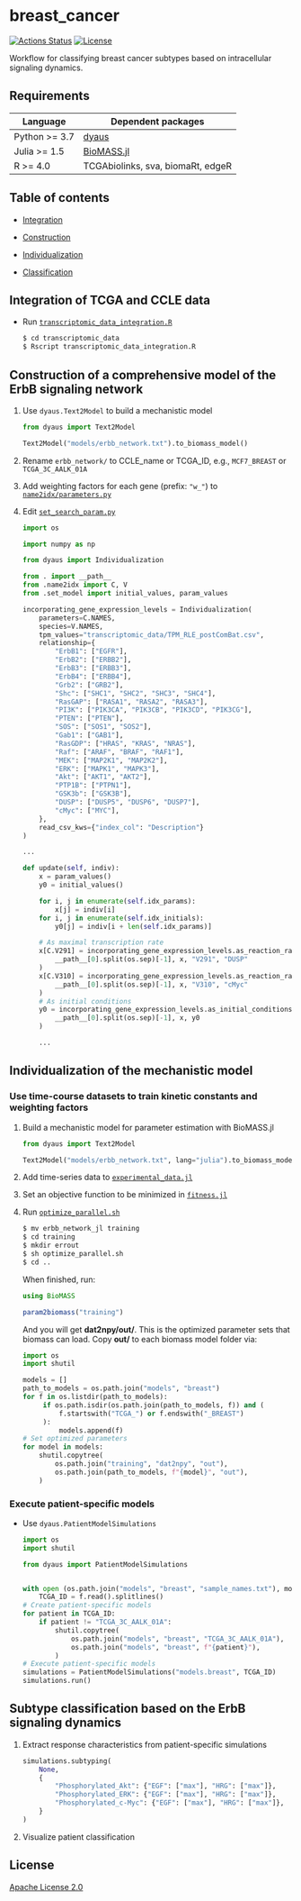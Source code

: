 # breast_cancer

[![Actions Status](https://github.com/dyaus-dev/breast_cancer/workflows/Tests/badge.svg)](https://github.com/dyaus-dev/breast_cancer/actions)
[![License](https://img.shields.io/badge/License-Apache%202.0-green.svg)](https://github.com/dyaus-dev/breast_cancer/blob/master/LICENSE)

Workflow for classifying breast cancer subtypes based on intracellular signaling dynamics.

## Requirements

| Language      | Dependent packages                                 |
| ------------- | -------------------------------------------------- |
| Python >= 3.7 | [dyaus](https://github.com/dyaus-dev/dyaus)        |
| Julia >= 1.5  | [BioMASS.jl](https://github.com/himoto/BioMASS.jl) |
| R >= 4.0      | TCGAbiolinks, sva, biomaRt, edgeR                  |

## Table of contents

- [Integration](#integration-of-tcga-and-ccle-data)

- [Construction](#construction-of-a-comprehensive-model-of-the-ErbB-signaling-network)

- [Individualization](#individualization-of-the-mechanistic-model)

- [Classification](#subtype-classification-based-on-the-ErbB-signaling-dynamics)

## Integration of TCGA and CCLE data

- Run [`transcriptomic_data_integration.R`](transcriptomic_data/transcriptomic_data_integration.R)

  ```bash
  $ cd transcriptomic_data
  $ Rscript transcriptomic_data_integration.R
  ```

## Construction of a comprehensive model of the ErbB signaling network

1. Use `dyaus.Text2Model` to build a mechanistic model

   ```python
   from dyaus import Text2Model

   Text2Model("models/erbb_network.txt").to_biomass_model()
   ```

1. Rename `erbb_network/` to CCLE_name or TCGA_ID, e.g., `MCF7_BREAST` or `TCGA_3C_AALK_01A`

1. Add weighting factors for each gene (prefix: `"w_"`) to [`name2idx/parameters.py`](models/breast/TCGA_3C_AALK_01A/name2idx/parameters.py)

1. Edit [`set_search_param.py`](models/breast/TCGA_3C_AALK_01A/set_search_param.py)

   ```python
   import os

   import numpy as np

   from dyaus import Individualization

   from . import __path__
   from .name2idx import C, V
   from .set_model import initial_values, param_values

   incorporating_gene_expression_levels = Individualization(
       parameters=C.NAMES,
       species=V.NAMES,
       tpm_values="transcriptomic_data/TPM_RLE_postComBat.csv",
       relationship={
           "ErbB1": ["EGFR"],
           "ErbB2": ["ERBB2"],
           "ErbB3": ["ERBB3"],
           "ErbB4": ["ERBB4"],
           "Grb2": ["GRB2"],
           "Shc": ["SHC1", "SHC2", "SHC3", "SHC4"],
           "RasGAP": ["RASA1", "RASA2", "RASA3"],
           "PI3K": ["PIK3CA", "PIK3CB", "PIK3CD", "PIK3CG"],
           "PTEN": ["PTEN"],
           "SOS": ["SOS1", "SOS2"],
           "Gab1": ["GAB1"],
           "RasGDP": ["HRAS", "KRAS", "NRAS"],
           "Raf": ["ARAF", "BRAF", "RAF1"],
           "MEK": ["MAP2K1", "MAP2K2"],
           "ERK": ["MAPK1", "MAPK3"],
           "Akt": ["AKT1", "AKT2"],
           "PTP1B": ["PTPN1"],
           "GSK3b": ["GSK3B"],
           "DUSP": ["DUSP5", "DUSP6", "DUSP7"],
           "cMyc": ["MYC"],
       },
       read_csv_kws={"index_col": "Description"}
   )

   ...

   def update(self, indiv):
       x = param_values()
       y0 = initial_values()

       for i, j in enumerate(self.idx_params):
           x[j] = indiv[i]
       for i, j in enumerate(self.idx_initials):
           y0[j] = indiv[i + len(self.idx_params)]

       # As maximal transcription rate
       x[C.V291] = incorporating_gene_expression_levels.as_reaction_rate(
           __path__[0].split(os.sep)[-1], x, "V291", "DUSP"
       )
       x[C.V310] = incorporating_gene_expression_levels.as_reaction_rate(
           __path__[0].split(os.sep)[-1], x, "V310", "cMyc"
       )
       # As initial conditions
       y0 = incorporating_gene_expression_levels.as_initial_conditions(
           __path__[0].split(os.sep)[-1], x, y0
       )

       ...
   ```

## Individualization of the mechanistic model

### Use time-course datasets to train kinetic constants and weighting factors

1. Build a mechanistic model for parameter estimation with BioMASS.jl

   ```python
   from dyaus import Text2Model

   Text2Model("models/erbb_network.txt", lang="julia").to_biomass_model()
   ```

1. Add time-series data to [`experimental_data.jl`](training/erbb_network_jl/experimental_data.jl)

1. Set an objective function to be minimized in [`fitness.jl`](training/erbb_network_jl/fitness.jl)

1. Run [`optimize_parallel.sh`](training/optimize_parallel.sh)

   ```bash
   $ mv erbb_network_jl training
   $ cd training
   $ mkdir errout
   $ sh optimize_parallel.sh
   $ cd ..
   ```

   When finished, run:

   ```julia
   using BioMASS

   param2biomass("training")
   ```

   And you will get **dat2npy/out/**. This is the optimized parameter sets that biomass can load.
   Copy **out/** to each biomass model folder via:

   ```python
   import os
   import shutil

   models = []
   path_to_models = os.path.join("models", "breast")
   for f in os.listdir(path_to_models):
        if os.path.isdir(os.path.join(path_to_models, f)) and (
            f.startswith("TCGA_") or f.endswith("_BREAST")
        ):
            models.append(f)
   # Set optimized parameters
   for model in models:
       shutil.copytree(
           os.path.join("training", "dat2npy", "out"),
           os.path.join(path_to_models, f"{model}", "out"),
       )
   ```

### Execute patient-specific models

- Use `dyaus.PatientModelSimulations`

  ```python
  import os
  import shutil

  from dyaus import PatientModelSimulations


  with open (os.path.join("models", "breast", "sample_names.txt"), mode="r") as f:
      TCGA_ID = f.read().splitlines()
  # Create patient-specific models
  for patient in TCGA_ID:
      if patient != "TCGA_3C_AALK_01A":
          shutil.copytree(
              os.path.join("models", "breast", "TCGA_3C_AALK_01A"),
              os.path.join("models", "breast", f"{patient}"),
          )
  # Execute patient-specific models
  simulations = PatientModelSimulations("models.breast", TCGA_ID)
  simulations.run()
  ```

## Subtype classification based on the ErbB signaling dynamics

1. Extract response characteristics from patient-specific simulations

   ```python
   simulations.subtyping(
       None,
       {
           "Phosphorylated_Akt": {"EGF": ["max"], "HRG": ["max"]},
           "Phosphorylated_ERK": {"EGF": ["max"], "HRG": ["max"]},
           "Phosphorylated_c-Myc": {"EGF": ["max"], "HRG": ["max"]},
       }
   )
   ```

1. Visualize patient classification

## License

[Apache License 2.0](https://github.com/dyaus-dev/dyaus/blob/master/LICENSE)
